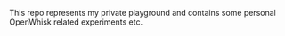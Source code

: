 This repo represents my private playground and contains some personal OpenWhisk related experiments etc.
